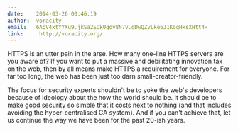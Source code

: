 ```yaml
---
date:    2014-03-26 00:46:19
author:  voracity
email:   6ApV4xtYYXu9.jkSa2EOk0gov8N7v.gDwQZvLke6J1KogHxsXHtt4=
link:     http://voracity.org/
---
```


HTTPS is an utter pain in the arse. How many one-line HTTPS servers
are you aware of? If you want to put a massive and debilitating
innovation tax on the web, then by all means make HTTPS a requirement
for everyone. For far too long, the web has been just too darn
small-creator-friendly.

The focus for security experts shouldn't be to yoke the web's
developers because of ideology about the how the world should be. It
should be to make good security so simple that it costs next to
nothing (and that includes avoiding the hyper-centralised CA
system). And if you can't achieve that, let us continue the way we
have been for the past 20-ish years.
